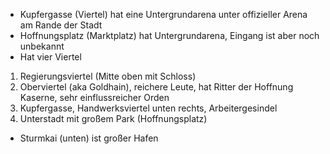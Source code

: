 - Kupfergasse (Viertel) hat eine Untergrundarena unter offizieller Arena am Rande der Stadt
- Hoffnungsplatz (Marktplatz) hat Untergrundarena, Eingang ist aber noch unbekannt
- Hat vier Viertel
1. Regierungsviertel (Mitte oben mit Schloss)
2. Oberviertel (aka Goldhain), reichere Leute, hat Ritter der Hoffnung Kaserne, sehr einflussreicher Orden
3. Kupfergasse, Handwerksviertel unten rechts, Arbeitergesindel
4. Unterstadt mit großem Park (Hoffnungsplatz)
- Sturmkai (unten) ist großer Hafen